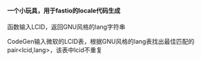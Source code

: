 #### 一个小玩具，用于fastio的locale代码生成

函数输入LCID，返回GNU风格的lang字符串

CodeGen输入微软的LCID表，根据GNU风格的lang表找出最佳匹配的pair<lcid,lang>，该表中lcid不重复